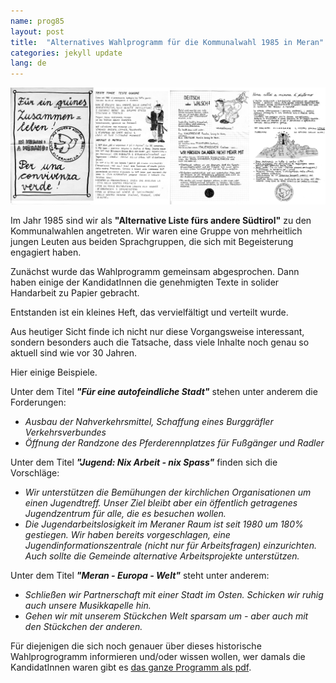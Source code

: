 ```yaml
---
name: prog85
layout: post
title:  "Alternatives Wahlprogramm für die Kommunalwahl 1985 in Meran"
categories: jekyll update
lang: de
---
```

![Bild](../../bildoj/pro85.jpg)

Im Jahr 1985 sind wir als **"Alternative Liste fürs andere Südtirol"** zu den Kommunalwahlen angetreten. Wir waren eine Gruppe von mehrheitlich jungen Leuten aus beiden Sprachgruppen, die sich mit Begeisterung engagiert haben.

Zunächst wurde das Wahlprogramm gemeinsam abgesprochen. Dann haben einige der KandidatInnen die genehmigten Texte in solider Handarbeit zu Papier gebracht. 

Entstanden ist ein kleines Heft, das vervielfältigt und verteilt wurde.

Aus heutiger Sicht finde ich nicht nur diese Vorgangsweise interessant, sondern besonders auch die Tatsache, dass viele Inhalte noch genau so aktuell sind wie vor 30 Jahren. 

Hier einige Beispiele.

Unter dem Titel ___"Für eine autofeindliche Stadt"___ stehen unter anderem die Forderungen:  
* *Ausbau der Nahverkehrsmittel, Schaffung eines Burggräfler Verkehrsverbundes*  
* *Öffnung der Randzone des Pferderennplatzes für Fußgänger und Radler*

Unter dem Titel ***"Jugend: Nix Arbeit - nix Spass"*** finden sich die Vorschläge:  
* *Wir unterstützen die Bemühungen der kirchlichen Organisationen um einen Jugendtreff. Unser Ziel bleibt aber ein öffentlich getragenes Jugendzentrum für alle, die es besuchen wollen.*  
* *Die Jugendarbeitslosigkeit im Meraner Raum ist seit 1980 um 180% gestiegen. Wir haben bereits vorgeschlagen, eine Jugendinformationszentrale (nicht nur für Arbeitsfragen) einzurichten. Auch sollte die Gemeinde alternative Arbeitsprojekte unterstützen.*

Unter dem Titel ***"Meran - Europa - Welt"*** steht unter anderem:  
* *Schließen wir Partnerschaft mit einer Stadt im Osten. Schicken wir ruhig auch unsere Musikkapelle hin.*  
* *Gehen wir mit unserem Stückchen Welt sparsam um - aber auch mit den Stückchen der anderen.*  

Für diejenigen die sich noch genauer über dieses historische Wahlprogrogramm informieren und/oder wissen wollen, wer damals die KandidatInnen waren gibt es [das ganze Programm als pdf](../../dosieroj/prog85.pdf).
